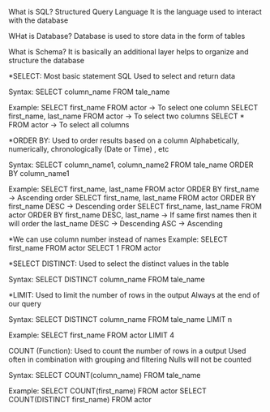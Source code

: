 What is SQL?
Structured Query Language
It is the language used to interact with the database

WHat is Database?
Database is used to store data in the form of tables

What is Schema?
It is basically an additional layer helps to organize and structure the database

*SELECT:
Most basic statement SQL
Used to select and return data

Syntax:
SELECT column_name FROM tale_name

Example:
SELECT first_name FROM actor -> To select one column
SELECT first_name, last_name FROM actor -> To select two columns
SELECT * FROM actor -> To select all columns

*ORDER BY:
Used to order results based on a column
Alphabetically, numerically, chronologically (Date or Time) , etc

Syntax:
SELECT column_name1, column_name2 FROM tale_name ORDER BY column_name1

Example:
SELECT first_name, last_name FROM actor ORDER BY first_name -> Ascending order
SELECT first_name, last_name FROM actor ORDER BY first_name DESC -> Descending order
SELECT first_name, last_name FROM actor ORDER BY first_name DESC, last_name -> If same first names then it will order the last_name
DESC -> Descending
ASC -> Ascending

*We can use column number instead of names
Example:
SELECT first_name FROM actor
SELECT 1 FROM actor

*SELECT DISTINCT:
Used to select the distinct values in the table

Syntax:
SELECT DISTINCT column_name FROM tale_name 

*LIMIT:
Used to limit the number of rows in the output
Always at the end of our query

Syntax:
SELECT DISTINCT column_name FROM tale_name LIMIT n

Example:
SELECT first_name FROM actor LIMIT 4

COUNT (Function):
Used to count the number of rows in a output
Used often in combination with grouping and filtering
Nulls will not be counted

Syntax:
SELECT COUNT(column_name) FROM tale_name

Example:
SELECT COUNT(first_name) FROM actor
SELECT COUNT(DISTINCT first_name) FROM actor